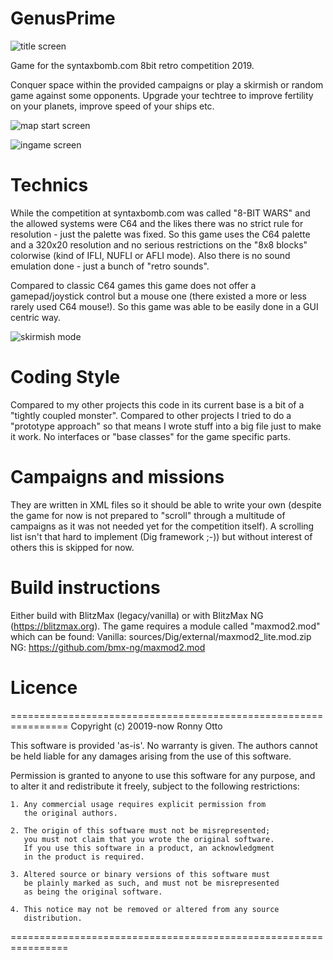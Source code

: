 # GenusPrime

![title screen](https://user-images.githubusercontent.com/2625226/55310802-a9de7480-5461-11e9-9e81-5654aa3c895a.png)

Game for the syntaxbomb.com 8bit retro competition 2019.

Conquer space within the provided campaigns or play a skirmish or random game against some opponents. Upgrade your techtree to improve fertility on your planets, improve speed of your ships etc.

![map start screen](https://user-images.githubusercontent.com/2625226/55310809-acd96500-5461-11e9-8294-82c59c738c7a.png)

![ingame screen](https://user-images.githubusercontent.com/2625226/55310812-ae0a9200-5461-11e9-8ac1-a0284745606b.png)


# Technics
While the competition at syntaxbomb.com was called "8-BIT WARS" and the allowed systems were C64 and the likes there was no strict rule for resolution - just the palette was fixed.
So this game uses the C64 palette and a 320x20 resolution and no serious restrictions on the "8x8 blocks" colorwise (kind of IFLI, NUFLI or AFLI mode).
Also there is no sound emulation done - just a bunch of "retro sounds".

Compared to classic C64 games this game does not offer a gamepad/joystick control but a mouse one (there existed a more or less rarely used C64 mouse!). So this game was able to be easily done in a GUI centric way.

![skirmish mode](https://user-images.githubusercontent.com/2625226/55310804-aba83800-5461-11e9-8d0c-4c7295734739.png)


# Coding Style
Compared to my other projects this code in its current base is a bit of a "tightly coupled monster". Compared to other projects I tried to do a "prototype approach" so that means I wrote stuff into a big file just to make it work. No interfaces or "base classes" for the game specific parts.


# Campaigns and missions
They are written in XML files so it should be able to write your own (despite the game for now is not prepared to "scroll" through a multitude of campaigns as it was not needed yet for the competition itself). A scrolling list isn't that hard to implement (Dig framework ;-)) but without interest of others this is skipped for now. 


# Build instructions
Either build with BlitzMax (legacy/vanilla) or with BlitzMax NG (https://blitzmax.org).
The game requires a module called "maxmod2.mod" which can be found:
Vanilla: sources/Dig/external/maxmod2_lite.mod.zip
NG: https://github.com/bmx-ng/maxmod2.mod


# Licence
================================================================
Copyright (c) 20019-now Ronny Otto

This software is provided 'as-is'. No warranty is given.
The authors cannot be held liable for any damages arising from
the use of this software.

Permission is granted to anyone to use this software for any
purpose, and to alter it and redistribute it freely, subject to
the following restrictions:

	1. Any commercial usage requires explicit permission from
	   the original authors.

	2. The origin of this software must not be misrepresented;
	   you must not claim that you wrote the original software.
	   If you use this software in a product, an acknowledgment
	   in the product is required.

	3. Altered source or binary versions of this software must
	   be plainly marked as such, and must not be misrepresented
	   as being the original software.

	4. This notice may not be removed or altered from any source
	   distribution.
================================================================
